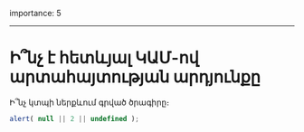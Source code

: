 importance: 5

---

# Ի՞նչ է հետևյալ ԿԱՄ-ով արտահայտության արդյունքը

Ի՞նչ կտպի ներքևում գրված ծրագիրը։

```js
alert( null || 2 || undefined );
```
